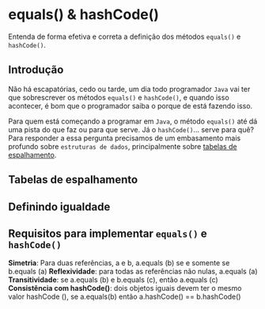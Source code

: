 
# equals() & hashCode()

Entenda de forma efetiva e correta a definição dos métodos `equals()` e `hashCode()`.

## Introdução

Não há escapatórias, cedo ou tarde, um dia todo programador `Java` vai ter que sobrescrever os métodos `equals()` e `hashCode()`, e quando isso acontecer, é bom que o programador saiba o porque de está fazendo isso.

Para quem está começando a programar em `Java`, o método `equals()` até dá uma pista do que faz ou para que serve. Já o `hashCode()`... serve para quê? Para responder a essa pergunta precisamos de um embasamento mais profundo sobre `estruturas de dados`, principalmente sobre [tabelas de espalhamento](https://pt.wikipedia.org/wiki/Tabela_de_dispers%C3%A3o).

## Tabelas de espalhamento



## Definindo igualdade



## Requisitos para implementar `equals()` e `hashCode()`

**Simetria**: Para duas referências, a e b, a.equals (b) se e somente se b.equals (a)
**Reflexividade**: para todas as referências não nulas, a.equals (a)
**Transitividade**: se a.equals (b) e b.equals (c), então a.equals (c)
**Consistência com hashCode()**: dois objetos iguais devem ter o mesmo valor hashCode (), se a.equals(b) então a.hashCode() == b.hashCode()
